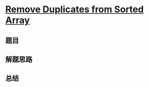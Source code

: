 # [Remove Duplicates from Sorted Array](https://leetcode.com/problems/remove-duplicates-from-sorted-array/)

## 题目


## 解题思路


## 总结


